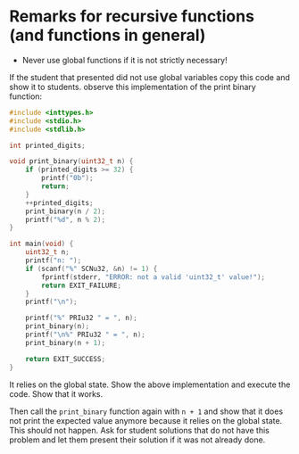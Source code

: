 # Remarks for recursive functions (and functions in general)

- Never use global functions if it is not strictly necessary!

If the student that presented did not use global variables copy this code and show it to students. observe this
implementation of the print binary function:

```C
#include <inttypes.h>
#include <stdio.h>
#include <stdlib.h>

int printed_digits;

void print_binary(uint32_t n) {
    if (printed_digits >= 32) {
        printf("0b");
        return;
    }
    ++printed_digits;
    print_binary(n / 2);
    printf("%d", n % 2);
}

int main(void) {
    uint32_t n;
    printf("n: ");
    if (scanf("%" SCNu32, &n) != 1) {
        fprintf(stderr, "ERROR: not a valid 'uint32_t' value!");
        return EXIT_FAILURE;
    }
    printf("\n");

    printf("%" PRIu32 " = ", n);
    print_binary(n);
    printf("\n%" PRIu32 " = ", n);
    print_binary(n + 1);

    return EXIT_SUCCESS;
}

```

It relies on the global state. Show the above implementation and execute the code. Show that it works.

Then call the `print_binary` function again with `n + 1` and show that it does not print the expected value anymore
because it relies on the global state. This should not happen. Ask for student solutions that do not have this problem
and let them present their solution if it was not already done.
